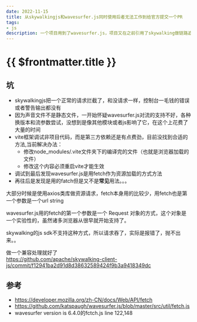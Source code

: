 ```yaml
---
date: 2022-11-15
title: 从skywalkingjs和wavesurfer.js同时使用后者无法工作到给官方提交一个PR
tags:
- js
description: 一个项目用到了wavesurfer.js，项目又在之前引用了skywalking做链路追踪，结果就是二进制流的wave图形加载不出来，控制台没有任何报错
---
```

# {{ $frontmatter.title }}

## 坑
 - skywalkingjs把一个正常的请求拦截了，和没请求一样，控制台一毛钱的错误或者警告输出都没有
 - 因为声音文件不是静态文件，一开始怀疑wavesurfer.js对流的支持不好，各种换版本和流参数尝试，没想到是像其他模块或者js影响了它，在这个上花费了大量的时间
 - vite框架调试非项目代码，而是第三方依赖还是有点费劲，目前没找到合适的方法,当前解决办法：
     -  修改node_modules/.vite文件夹下的编译完的文件（也就是浏览器加载的文件）
     -  修改这个内容必须重启vite才能生效
 - 调试到最后发现wavesurfer.js是用fetch作为资源加载的方式方法  
 - 再往后是发现是用的fatch但是又不是**常见**用法。。。

大部分时候是使用axios类库做资源请求，fetch本身用的比较少，用fetch也是第一个参数是一个url string  

wavesurfer.js用的fetch的第一个参数是一个 Request 对象的方式，这个对象是一个实验性的，虽然诸多浏览器从很早就开始支持了。  

skywalking的js sdk不支持这种方式，所以请求吞了，实际是报错了，抛不出来。。

做一个兼容处理就好了  
https://github.com/apache/skywalking-client-js/commit/f12941ba2d91d8d38632589424f9b3a9418349dc

## 参考
 - https://developer.mozilla.org/zh-CN/docs/Web/API/fetch
 - https://github.com/katspaugh/wavesurfer.js/blob/master/src/util/fetch.js
 - wavesurfer version is 6.4.0的fctch.js line 122,148




